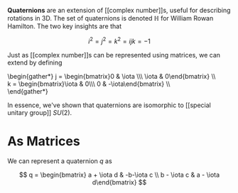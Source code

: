 **Quaternions** are an extension of [[complex number]]s, useful for describing rotations in 3D. The set of quaternions is denoted $\mathbb{H}$ for William Rowan Hamilton. The two key insights are that 

$$
i^2 = j^2 = k^2 = ijk = -1
$$

Just as [[complex number]]s can be represented using matrices, we can extend by defining

\begin{gather\*}
j = \begin{bmatrix}0 & \iota \\\\\ \iota & 0\end{bmatrix} \\\\\
k = \begin{bmatrix}\iota & 0\\\\\ 0 & -\iota\end{bmatrix} \\\\\
\end{gather\*}

In essence, we've shown that quaternions are isomorphic to [[special unitary group]] $SU(2)$.


# As Matrices

We can represent a quaternion $q$ as

$$
q = \begin{bmatrix} a + \iota d & -b-\iota c \\ b - \iota c & a - \iota d\end{bmatrix}
$$